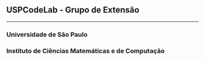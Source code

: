 ## USPCodeLab - Grupo de Extensão
---

### Universidade de São Paulo
### Instituto de Ciências Matemáticas e de Computação
